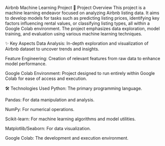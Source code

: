 Airbnb Machine Learning Project
🏡 Project Overview
This project is a machine learning endeavor focused on analyzing Airbnb listing data. It aims to develop models for tasks such as predicting listing prices, identifying key factors influencing rental values, or classifying listing types, all within a Google Colab environment. The project emphasizes data exploration, model training, and evaluation using various machine learning techniques.

✨ Key Aspects
Data Analysis: In-depth exploration and visualization of Airbnb dataset to uncover trends and insights.

Feature Engineering: Creation of relevant features from raw data to enhance model performance.

Google Colab Environment: Project designed to run entirely within Google Colab for ease of access and execution.

🛠️ Technologies Used
Python: The primary programming language.

Pandas: For data manipulation and analysis.

NumPy: For numerical operations.

Scikit-learn: For machine learning algorithms and model utilities.

Matplotlib/Seaborn: For data visualization.

Google Colab: The development and execution environment.
